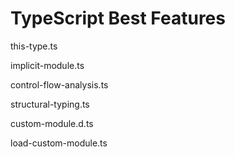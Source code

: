 # TypeScript Best Features

this-type.ts

implicit-module.ts

control-flow-analysis.ts

structural-typing.ts

custom-module.d.ts

load-custom-module.ts